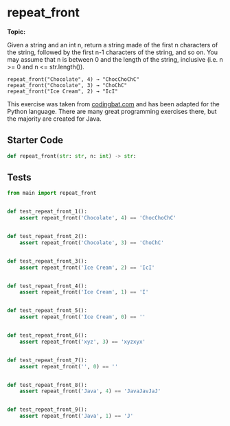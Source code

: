 # repeat_front
**Topic:** 



Given a string and an int n, return a string made of the first n characters of the string, followed by the first n-1 characters of the string, and so on. You may assume that n is between 0 and the length of the string, inclusive (i.e. n &gt;= 0 and n &lt;= str.length()).

```
repeat_front("Chocolate", 4) → "ChocChoChC"
repeat_front("Chocolate", 3) → "ChoChC"
repeat_front("Ice Cream", 2) → "IcI"
```

This exercise was taken from [codingbat.com](https://codingbat.com/prob/p128796) and has been adapted for the Python language. There are many great programming exercises there, but the majority are created for Java.

## Starter Code
```python
def repeat_front(str: str, n: int) -> str:
```

## Tests
```python
from main import repeat_front


def test_repeat_front_1():
    assert repeat_front('Chocolate', 4) == 'ChocChoChC'


def test_repeat_front_2():
    assert repeat_front('Chocolate', 3) == 'ChoChC'


def test_repeat_front_3():
    assert repeat_front('Ice Cream', 2) == 'IcI'


def test_repeat_front_4():
    assert repeat_front('Ice Cream', 1) == 'I'


def test_repeat_front_5():
    assert repeat_front('Ice Cream', 0) == ''


def test_repeat_front_6():
    assert repeat_front('xyz', 3) == 'xyzxyx'


def test_repeat_front_7():
    assert repeat_front('', 0) == ''


def test_repeat_front_8():
    assert repeat_front('Java', 4) == 'JavaJavJaJ'


def test_repeat_front_9():
    assert repeat_front('Java', 1) == 'J'
```
